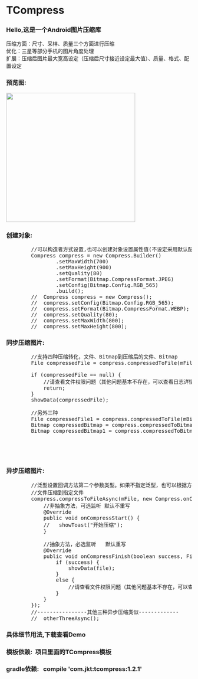 # TCompress
###  Hello,这是一个Android图片压缩库
  压缩方面：尺寸、采样、质量三个方面进行压缩</br>
  优化：三星等部分手机的图片角度处理</br>
  扩展：压缩后图片最大宽高设定（压缩后尺寸接近设定最大值）、质量、格式、配置设定</br>
###  预览图:<br>
  <img width="350"  src="https://github.com/HoldMyOwn/TCompress/blob/master/preview/a.jpg"/><br>
###  创建对象:
<pre>
        //可以构造者方式设置,也可以创建对象设置属性值(不设定采用默认配置)
        Compress compress = new Compress.Builder()
                .setMaxWidth(700)
                .setMaxHeight(900)
                .setQuality(80)
                .setFormat(Bitmap.CompressFormat.JPEG)
                .setConfig(Bitmap.Config.RGB_565)
                .build();
        //  Compress compress = new Compress();
        //  compress.setConfig(Bitmap.Config.RGB_565);
        //  compress.setFormat(Bitmap.CompressFormat.WEBP);
        //  compress.setQuality(80);
        //  compress.setMaxWidth(800);
        //  compress.setMaxHeight(800);
</pre>
###  同步压缩图片:
<pre>
        //支持四种压缩转化，文件、Bitmap到压缩后的文件、Bitmap
        File compressedFile = compress.compressedToFile(mFile);
        
        if (compressedFile == null) {
            //请查看文件权限问题（其他问题基本不存在，可以查看日志详情）
            return;
        }
        showData(compressedFile);

        //另外三种
        File compressedFile1 = compress.compressedToFile(mBitmap);
        Bitmap compressedBitmap = compress.compressedToBitmap(mFile);
        Bitmap compressedBitmap1 = compress.compressedToBitmap(mBitmap);

      


</pre>
###  异步压缩图片:
<pre>
        //泛型设置回调方法第二个参数类型。如果不指定泛型，也可以根据方法名的ToFile、ToBitmap进行强转
        //文件压缩到指定文件
        compress.compressToFileAsync(mFile, new Compress.onCompressListener&lt;File>() {
            //非抽象方法，可选监听 默认不重写
            @Override
            public void onCompressStart() {
            //   showToast("开始压缩");
            }

            //抽象方法，必选监听   默认重写
            @Override
            public void onCompressFinish(boolean success, File file) {
                if (success) {
                    showData(file);
                }
                else {
                    //请查看文件权限问题（其他问题基本不存在，可以查看日志详情）
                }
            }
        });
        //----------------其他三种异步压缩类似-------------
        //  otherThreeAsync();
</pre>
###   具体细节用法,下载查看Demo
###   模板依赖:&nbsp;&nbsp;项目里面的TCompress模板
###   gradle依赖:&nbsp;&nbsp;&nbsp;compile&nbsp;'com.jkt:tcompress:1.2.1'





